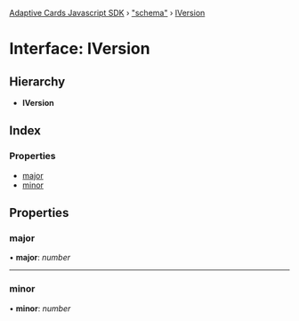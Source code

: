 [Adaptive Cards Javascript SDK](../README.md) › ["schema"](../modules/_schema_.md) › [IVersion](_schema_.iversion.md)

# Interface: IVersion

## Hierarchy

* **IVersion**

## Index

### Properties

* [major](_schema_.iversion.md#major)
* [minor](_schema_.iversion.md#minor)

## Properties

###  major

• **major**: *number*

___

###  minor

• **minor**: *number*
